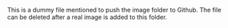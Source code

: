 This is a dummy file mentioned to push the image folder to Github.
The file can be deleted after a real image is added to this folder.
